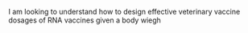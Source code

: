 I am looking to understand how to design effective veterinary vaccine dosages of RNA vaccines given a body wiegh